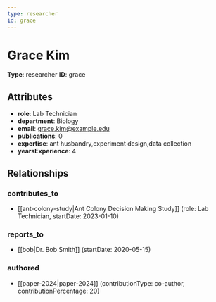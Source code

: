 ```yaml
---
type: researcher
id: grace
---
```


# Grace Kim

**Type**: researcher
**ID**: grace

## Attributes

- **role**: Lab Technician
- **department**: Biology
- **email**: grace.kim@example.edu
- **publications**: 0
- **expertise**: ant husbandry,experiment design,data collection
- **yearsExperience**: 4

## Relationships

### contributes_to

- [[ant-colony-study|Ant Colony Decision Making Study]] (role: Lab Technician, startDate: 2023-01-10)

### reports_to

- [[bob|Dr. Bob Smith]] (startDate: 2020-05-15)

### authored

- [[paper-2024|paper-2024]] (contributionType: co-author, contributionPercentage: 20)

